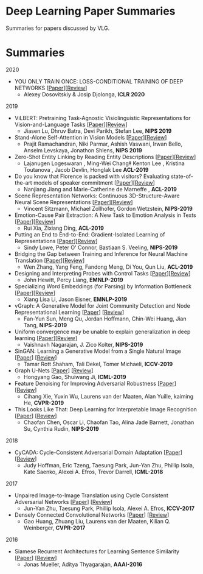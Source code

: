 # Deep Learning Paper Summaries

Summaries for papers discussed by VLG.

# Summaries

2020

- YOU ONLY TRAIN ONCE: LOSS-CONDITIONAL TRAINING OF DEEP NETWORKS [[Paper](https://openreview.net/pdf?id=HyxY6JHKwr)][[Review](./summaries/You_only_train_once.md)]
    - Alexey Dosovitskiy & Josip Djolonga, **ICLR 2020**

2019
- ViLBERT: Pretraining Task-Agnostic Visiolinguistic Representations for Vision-and-Language Tasks [[Paper](https://arxiv.org/abs/1908.02265)][[Review](./summaries/ViLBERT.md)]
    - Jiasen Lu, Dhruv Batra, Devi Parikh, Stefan Lee, **NIPS 2019**
- Stand-Alone Self-Attention in Vision Models [[Paper](https://arxiv.org/abs/1906.05909)][[Review](./summaries/vision_attention.md)]
    - Prajit Ramachandran, Niki Parmar, Ashish Vaswani, Irwan Bello, Anselm Levskaya, Jonathon Shlens, **NIPS 2019** 
- Zero-Shot Entity Linking by Reading Entity Descriptions [[Paper](https://arxiv.org/abs/1906.07348)][[Review](./summaries/entity_linking.md)]
    - Lajanugen Logeswaran ,  Ming-Wei Chang‡ Kenton Lee ,  Kristina Toutanova , Jacob Devlin, Honglak Lee **ACL-2019**
- Do you know that Florence is packed with visitors? Evaluating state-of-the-art models of speaker commitment [[Paper](https://www.aclweb.org/anthology/P19-1412/)][[Review](./summaries/florence.md)]
    - Nanjiang Jiang and Marie-Catherine de Marneffe , **ACL-2019**
- Scene Representation Networks: Continuous 3D-Structure-Aware Neural Scene Representations [[Paper](https://papers.nips.cc/paper/8396-scene-representation-networks-continuous-3d-structure-aware-neural-scene-representations.pdf)][[Review](./summaries/srn.md)]
	- Vincent Sitzmann, Michael Zollhofer, Gordon Wetzstein, **NIPS-2019**
- Emotion-Cause Pair Extraction: A New Task to Emotion Analysis in Texts [[Paper](https://arxiv.org/abs/1906.01267)][[Review](./summaries/ecpe.md)]
	- Rui Xia, Zixiang Ding, **ACL-2019**
- Putting an End to End-to-End: Gradient-Isolated Learning of Representations [[Paper](https://papers.nips.cc/paper/8568-putting-an-end-to-end-to-end-gradient-isolated-learning-of-representations.pdf)][[Review](./summaries/infomax.md)]
    - Sindy Lowe, Peter O' Connor, Bastiaan S. Veeling, **NIPS-2019**
- Bridging the Gap between Training and Inference for Neural Machine Translation [[Paper](https://arxiv.org/abs/1906.02448)][[Review](./summaries/NMT_Gap.md)]
  	- Wen Zhang, Yang Feng, Fandong Meng, Di You, Qun Liu, **ACL-2019**
- Designing and Interpreting Probes with Control Tasks [[Paper](https://arxiv.org/abs/1909.03368)][[Review](./summaries/control_tasks.md)]
  	- John Hewitt, Percy Liang, **EMNLP-2019**
- Specializing Word Embeddings (for Parsing) by Information Bottleneck [[Paper](https://arxiv.org/abs/1910.00163)][[Review](./summaries/info_bottleneck.md)]
  	- Xiang Lisa Li, Jason Eisner, **EMNLP-2019**
- vGraph: A Generative Model for Joint Community Detection and Node Representational Learning [[Paper](https://arxiv.org/abs/1906.07159)] [[Review](./summaries/vgraph.md)]
	- Fan-Yun Sun, Meng Qu, Jordan Hoffmann, Chin-Wei Huang, Jian Tang, **NIPS-2019**
- Uniform convergence may be unable to explain generalization in deep learning [[Paper](https://arxiv.org/abs/1902.04742)][[Review](./summaries/uniform_convergence.md)]
    - Vaishnavh Nagarajan, J. Zico Kolter, **NIPS-2019**
- SinGAN: Learning a Generative Model from a Single Natural Image [[Paper](https://arxiv.org/pdf/1905.01164)] [[Review](./summaries/singan.md)]
    - Tamar Rott Shaham, Tali Dekel, Tomer Michaeli, **ICCV-2019**
- Graph U-Nets [[Paper](https://arxiv.org/abs/1905.05178)] [[Review](./summaries/graph_unet.md)]
	- Hongyang Gao, Shuiwang Ji, **ICML-2019**
- Feature Denoising for Improving Adversarial Robustness [[Paper](https://arxiv.org/pdf/1812.03411)] [[Review](./summaries/feature_denoising.md)]
	- Cihang Xie, Yuxin Wu, Laurens van der Maaten, Alan Yuille, kaiming He, **CVPR-2019**
- This Looks Like That: Deep Learning for Interpretable Image Recognition [[Paper](https://arxiv.org/pdf/1806.10574.pdf)] [[Review](./summaries/this_looks_like_that.md)]
	- Chaofan Chen, Oscar Li, Chaofan Tao, Alina Jade Barnett, Jonathan Su, Cynthia Rudin, **NIPS-2019**

2018

- CyCADA: Cycle-Consistent Adversarial Domain Adaptation [[Paper](https://arxiv.org/pdf/1711.03213.pdf)] [[Review](./summaries/cycada.md)]
	- Judy Hoffman, Eric Tzeng, Taesung Park, Jun-Yan Zhu, Phillip Isola, Kate Saenko, Alexei A. Efros, Trevor Darrell, **ICML-2018**


2017

- Unpaired Image-to-Image Translation using Cycle Consistent Adversarial Networks [[Paper](https://arxiv.org/abs/1703.10593)] [[Review](./summaries/cyclegan.md)]
	- Jun-Yan Zhu, Taesung Park, Phillip Isola, Alexei A. Efros, **ICCV-2017**
- Densely Connected Convolutional Networks [[Paper](https://arxiv.org/abs/1608.06993)] [[Review](./summaries/densenet.md)]
  	- Gao Huang, Zhuang Liu, Laurens van der Maaten, Kilian Q. Weinberger, **CVPR-2017**


	
2016

- Siamese Recurrent Architectures for Learning Sentence Similarity [[Paper](https://dl.acm.org/citation.cfm?id=3016291)] [[Review](./summaries/siamese.md)]
	- Jonas Mueller, Aditya Thyagarajan, **AAAI-2016**

